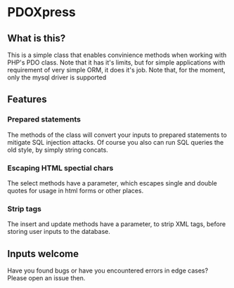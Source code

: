 # PDOXpress

## What is this?

This is a simple class that enables convinience methods when working with
PHP's PDO class. Note that it has it's limits, but for simple applications with
requirement of very simple ORM, it does it's job.
Note that, for the moment, only the mysql driver is supported

## Features

### Prepared statements

The methods of the class will convert your inputs to prepared statements to mitigate
SQL injection attacks. Of course you also can run SQL queries the old style, by simply
string concats.

### Escaping HTML spectial chars

The select methods have a parameter, which escapes single and double quotes for usage
in html forms or other places.

### Strip tags

The insert and update methods have a parameter, to strip XML tags, before storing user
inputs to the database.

## Inputs welcome

Have you found bugs or have you encountered errors in edge cases?
Please open an issue then.
